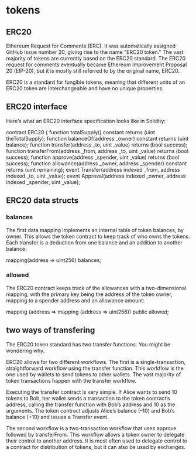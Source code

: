 # tokens 

## ERC20

Ethereum Request for Comments (ERC). It was automatically assigned GitHub issue number 20, giving rise to the name "ERC20 token." The vast majority of tokens are currently based on the ERC20 standard. The ERC20 request for comments eventually became Ethereum Improvement Proposal 20 (EIP-20), but it is mostly still referred to by the original name, ERC20.

ERC20 is a standard for fungible tokens, meaning that different units of an ERC20 token are interchangeable and have no unique properties.


## ERC20 interface

Here’s what an ERC20 interface specification looks like in Solidity:

contract ERC20 {
   function totalSupply() constant returns (uint theTotalSupply);
   function balanceOf(address _owner) constant returns (uint balance);
   function transfer(address _to, uint _value) returns (bool success);
   function transferFrom(address _from, address _to, uint _value) returns
      (bool success);
   function approve(address _spender, uint _value) returns (bool success);
   function allowance(address _owner, address _spender) constant returns
      (uint remaining);
   event Transfer(address indexed _from, address indexed _to, uint _value);
   event Approval(address indexed _owner, address indexed _spender, uint _value);

## ERC20 data structs 

### balances

The first data mapping implements an internal table of token balances, by owner. This allows the token contract to keep track of who owns the tokens. Each transfer is a deduction from one balance and an addition to another balance:

mapping(address => uint256) balances;

### allowed

The ERC20 contract keeps track of the allowances with a two-dimensional mapping, with the primary key being the address of the token owner, mapping to a spender address and an allowance amount:

mapping (address => mapping (address => uint256)) public allowed;

## two ways of transfering

The ERC20 token standard has two transfer functions. You might be wondering why.

ERC20 allows for two different workflows. The first is a single-transaction, straightforward workflow using the transfer function. This workflow is the one used by wallets to send tokens to other wallets. The vast majority of token transactions happen with the transfer workflow.

Executing the transfer contract is very simple. If Alice wants to send 10 tokens to Bob, her wallet sends a transaction to the token contract’s address, calling the transfer function with Bob’s address and 10 as the arguments. The token contract adjusts Alice’s balance (–10) and Bob’s balance (+10) and issues a Transfer event.

The second workflow is a two-transaction workflow that uses approve followed by transferFrom. This workflow allows a token owner to delegate their control to another address. It is most often used to delegate control to a contract for distribution of tokens, but it can also be used by exchanges.


